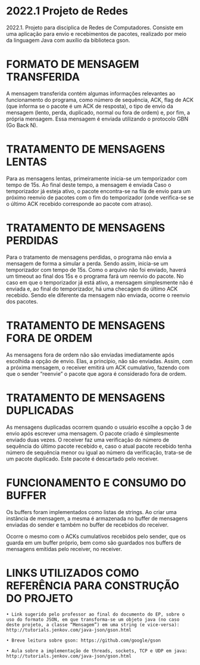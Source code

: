 # 2022.1 Projeto de Redes
 2022.1. Projeto para disciplica de Redes de Computadores. Consiste em uma aplicação para envio e recebimentos de pacotes, realizado por meio da linguagem Java com auxílio da biblioteca gson.


# FORMATO DE MENSAGEM TRANSFERIDA

A mensagem transferida contém algumas informações relevantes ao funcionamento do programa, como número de sequência, ACK, flag de ACK (que informa se o pacote é um ACK de resposta), o tipo de envio da mensagem (lento, perda, duplicado, normal ou fora de ordem) e, por fim, a própria mensagem. Essa mensagem é enviada utilizando o protocolo GBN (Go Back N).

# TRATAMENTO DE MENSAGENS LENTAS

Para as mensagens lentas, primeiramente inicia-se um temporizador com tempo de 15s. Ao final deste tempo, a mensagem é enviada
Caso o temporizador já esteja ativo, o pacote encontra-se na fila de envio para um próximo reenvio de pacotes com o fim do temporizador (onde verifica-se se o último ACK recebido corresponde ao pacote com atraso).

# TRATAMENTO DE MENSAGENS PERDIDAS

Para o tratamento de mensagens perdidas, o programa não envia a mensagem de forma a simular a perda. Sendo assim, inicia-se um temporizador com tempo de 15s. Como o arquivo não foi enviado, haverá um timeout ao final dos 15s e o programa fará um reenvio do pacote.
No caso em que o temporizador já está ativo, a mensagem simplesmente não é enviada e, ao final do temporizador, há uma checagem do último ACK recebido. Sendo ele diferente da mensagem não enviada, ocorre o reenvio dos pacotes.

# TRATAMENTO DE MENSAGENS FORA DE ORDEM

As mensagens fora de ordem não são enviadas imediatamente após escolhida a opção de envio. Elas, a princípio, não são enviadas. Assim, com a próxima mensagem, o receiver emitirá um ACK cumulativo, fazendo com que o sender “reenvie” o pacote que agora é considerado fora de ordem.

# TRATAMENTO DE MENSAGENS DUPLICADAS

As mensagens duplicadas ocorrem quando o usuário escolhe a opção 3 de envio após escrever uma mensagem. O pacote criado é simplesmente enviado duas vezes. O receiver faz uma verificação do número de sequência do último pacote recebido e, caso o atual pacote recebido tenha número de sequência menor ou igual ao número da verificação, trata-se de um pacote duplicado. Este pacote é descartado pelo receiver.

# FUNCIONAMENTO E CONSUMO DO BUFFER

Os buffers foram implementados como listas de strings. Ao criar uma instância de mensagem, a mesma é armazenada no buffer de mensagens enviadas do sender e também no buffer de recebidos do receiver.

Ocorre o mesmo com o ACKs cumulativos recebidos pelo sender, que os guarda em um buffer próprio, bem como são guardados nos buffers de mensagens emitidas pelo receiver, no receiver.

# LINKS UTILIZADOS COMO REFERÊNCIA PARA CONSTRUÇÃO DO PROJETO

    • Link sugerido pelo professor ao final do documento do EP, sobre o uso do formato JSON, em que transforma-se um objeto java (no caso deste projeto, a classe “Mensagem”) em uma string (e vice-versa): http://tutorials.jenkov.com/java-json/gson.html
      
    • Breve leitura sobre gson: https://github.com/google/gson
      
    • Aula sobre a implementação de threads, sockets, TCP e UDP em java: http://tutorials.jenkov.com/java-json/gson.html
